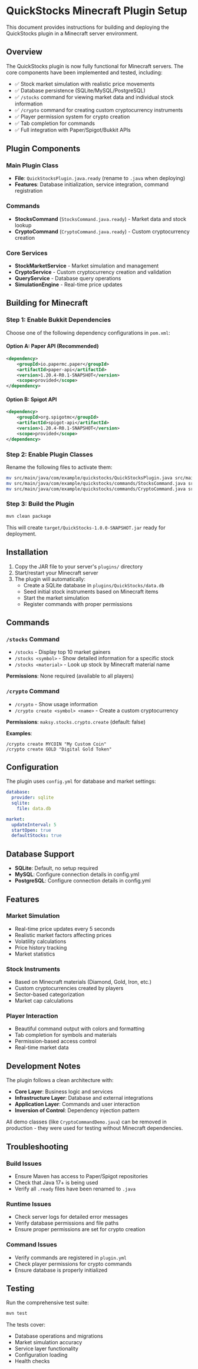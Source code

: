 # QuickStocks Minecraft Plugin Setup

This document provides instructions for building and deploying the QuickStocks plugin in a Minecraft server environment.

## Overview

The QuickStocks plugin is now fully functional for Minecraft servers. The core components have been implemented and tested, including:

- ✅ Stock market simulation with realistic price movements
- ✅ Database persistence (SQLite/MySQL/PostgreSQL)
- ✅ `/stocks` command for viewing market data and individual stock information
- ✅ `/crypto` command for creating custom cryptocurrency instruments
- ✅ Player permission system for crypto creation
- ✅ Tab completion for commands
- ✅ Full integration with Paper/Spigot/Bukkit APIs

## Plugin Components

### Main Plugin Class
- **File**: `QuickStocksPlugin.java.ready` (rename to `.java` when deploying)
- **Features**: Database initialization, service integration, command registration

### Commands
- **StocksCommand** (`StocksCommand.java.ready`) - Market data and stock lookup
- **CryptoCommand** (`CryptoCommand.java.ready`) - Custom cryptocurrency creation

### Core Services
- **StockMarketService** - Market simulation and management
- **CryptoService** - Custom cryptocurrency creation and validation
- **QueryService** - Database query operations
- **SimulationEngine** - Real-time price updates

## Building for Minecraft

### Step 1: Enable Bukkit Dependencies

Choose one of the following dependency configurations in `pom.xml`:

#### Option A: Paper API (Recommended)
```xml
<dependency>
    <groupId>io.papermc.paper</groupId>
    <artifactId>paper-api</artifactId>
    <version>1.20.4-R0.1-SNAPSHOT</version>
    <scope>provided</scope>
</dependency>
```

#### Option B: Spigot API
```xml
<dependency>
    <groupId>org.spigotmc</groupId>
    <artifactId>spigot-api</artifactId>
    <version>1.20.4-R0.1-SNAPSHOT</version>
    <scope>provided</scope>
</dependency>
```

### Step 2: Enable Plugin Classes

Rename the following files to activate them:
```bash
mv src/main/java/com/example/quickstocks/QuickStocksPlugin.java src/main/java/com/example/quickstocks/QuickStocksPlugin.java
mv src/main/java/com/example/quickstocks/commands/StocksCommand.java src/main/java/com/example/quickstocks/commands/StocksCommand.java
mv src/main/java/com/example/quickstocks/commands/CryptoCommand.java src/main/java/com/example/quickstocks/commands/CryptoCommand.java
```

### Step 3: Build the Plugin

```bash
mvn clean package
```

This will create `target/QuickStocks-1.0.0-SNAPSHOT.jar` ready for deployment.

## Installation

1. Copy the JAR file to your server's `plugins/` directory
2. Start/restart your Minecraft server
3. The plugin will automatically:
   - Create a SQLite database in `plugins/QuickStocks/data.db`
   - Seed initial stock instruments based on Minecraft items
   - Start the market simulation
   - Register commands with proper permissions

## Commands

### `/stocks` Command
- `/stocks` - Display top 10 market gainers
- `/stocks <symbol>` - Show detailed information for a specific stock
- `/stocks <material>` - Look up stock by Minecraft material name

**Permissions**: None required (available to all players)

### `/crypto` Command
- `/crypto` - Show usage information
- `/crypto create <symbol> <name>` - Create a custom cryptocurrency

**Permissions**: `maksy.stocks.crypto.create` (default: false)

**Examples**:
```
/crypto create MYCOIN "My Custom Coin"
/crypto create GOLD "Digital Gold Token"
```

## Configuration

The plugin uses `config.yml` for database and market settings:

```yaml
database:
  provider: sqlite
  sqlite:
    file: data.db

market:
  updateInterval: 5
  startOpen: true
  defaultStocks: true
```

## Database Support

- **SQLite**: Default, no setup required
- **MySQL**: Configure connection details in config.yml
- **PostgreSQL**: Configure connection details in config.yml

## Features

### Market Simulation
- Real-time price updates every 5 seconds
- Realistic market factors affecting prices
- Volatility calculations
- Price history tracking
- Market statistics

### Stock Instruments
- Based on Minecraft materials (Diamond, Gold, Iron, etc.)
- Custom cryptocurrencies created by players
- Sector-based categorization
- Market cap calculations

### Player Interaction
- Beautiful command output with colors and formatting
- Tab completion for symbols and materials
- Permission-based access control
- Real-time market data

## Development Notes

The plugin follows a clean architecture with:
- **Core Layer**: Business logic and services
- **Infrastructure Layer**: Database and external integrations
- **Application Layer**: Commands and user interaction
- **Inversion of Control**: Dependency injection pattern

All demo classes (like `CryptoCommandDemo.java`) can be removed in production - they were used for testing without Minecraft dependencies.

## Troubleshooting

### Build Issues
- Ensure Maven has access to Paper/Spigot repositories
- Check that Java 17+ is being used
- Verify all `.ready` files have been renamed to `.java`

### Runtime Issues
- Check server logs for detailed error messages
- Verify database permissions and file paths
- Ensure proper permissions are set for crypto creation

### Command Issues
- Verify commands are registered in `plugin.yml`
- Check player permissions for crypto commands
- Ensure database is properly initialized

## Testing

Run the comprehensive test suite:
```bash
mvn test
```

The tests cover:
- Database operations and migrations
- Market simulation accuracy
- Service layer functionality
- Configuration loading
- Health checks